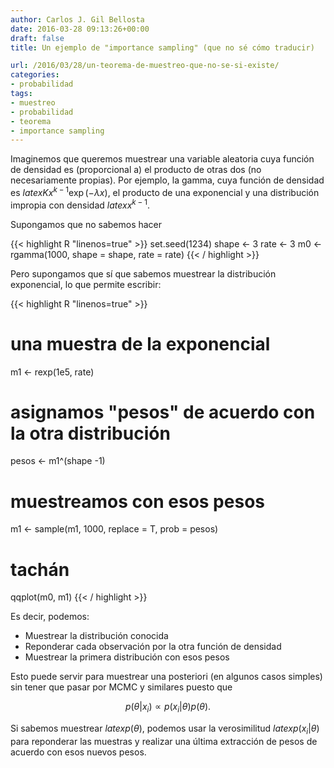```yaml
---
author: Carlos J. Gil Bellosta
date: 2016-03-28 09:13:26+00:00
draft: false
title: Un ejemplo de "importance sampling" (que no sé cómo traducir)

url: /2016/03/28/un-teorema-de-muestreo-que-no-se-si-existe/
categories:
- probabilidad
tags:
- muestreo
- probabilidad
- teorema
- importance sampling
---
```


Imaginemos que queremos muestrear una variable aleatoria cuya función de densidad es (proporcional a) el producto de otras dos (no necesariamente propias). Por ejemplo, la gamma, cuya función de densidad es $latex K x^{k-1} \exp(-\lambda x)$, el producto de una exponencial y una distribución impropia con densidad $latex x^{k-1}$.

Supongamos que no sabemos hacer

{{< highlight R "linenos=true" >}}
set.seed(1234)
shape <- 3
rate  <- 3
m0 <- rgamma(1000, shape = shape, rate = rate)
{{< / highlight >}}

Pero supongamos que sí que sabemos muestrear la distribución exponencial, lo que permite escribir:

{{< highlight R "linenos=true" >}}
# una muestra de la exponencial
m1 <- rexp(1e5, rate)
# asignamos "pesos" de acuerdo con la otra distribución
pesos <- m1^(shape -1)
# muestreamos con esos pesos
m1 <- sample(m1, 1000, replace = T, prob = pesos)
# tachán
qqplot(m0, m1)
{{< / highlight >}}

Es decir, podemos:

* Muestrear la distribución conocida
* Reponderar cada observación por la otra función de densidad
* Muestrear la primera distribución con esos pesos

Esto puede servir para muestrear una posteriori (en algunos casos simples) sin tener que pasar por MCMC y similares puesto que

$$ p(\theta|x_i) \propto p(x_i | \theta) p(\theta).$$

Si sabemos muestrear $latex p(\theta)$, podemos usar la verosimilitud $latex p(x_i | \theta)$ para reponderar las muestras y realizar una última extracción de pesos de acuerdo con esos nuevos pesos.
